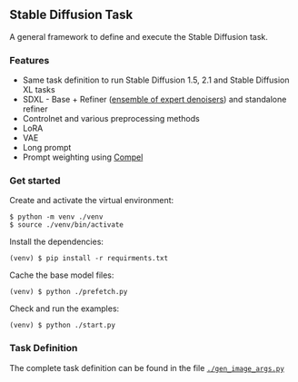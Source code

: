 ## Stable Diffusion Task

A general framework to define and execute the Stable Diffusion task.


### Features

* Same task definition to run Stable Diffusion 1.5, 2.1 and Stable Diffusion XL tasks
* SDXL - Base + Refiner ([ensemble of expert denoisers](https://research.nvidia.com/labs/dir/eDiff-I/)) and standalone refiner
* Controlnet and various preprocessing methods
* LoRA
* VAE
* Long prompt
* Prompt weighting using [Compel](https://github.com/damian0815/compel)


### Get started

Create and activate the virtual environment:
```shell
$ python -m venv ./venv
$ source ./venv/bin/activate
```

Install the dependencies:
```shell
(venv) $ pip install -r requirments.txt
```

Cache the base model files:
```shell
(venv) $ python ./prefetch.py
```

Check and run the examples:
```shell
(venv) $ python ./start.py
```

### Task Definition

The complete task definition can be found in the file [```./gen_image_args.py```](./gen_image_args.py)
